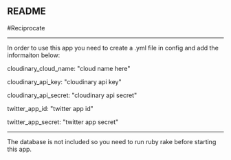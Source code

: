 ## README

#Reciprocate

___

In order to use this app you need to create a .yml file in config and add the informaiton below:

cloudinary_cloud_name: "cloud name here"

cloudinary_api_key: "cloudinary api key"

cloudinary_api_secret: "cloudinary api secret"

twitter_app_id: "twitter app id"

twitter_app_secret: "twitter app secret"
____

The database is not included so you need to run ruby rake before starting this app.

